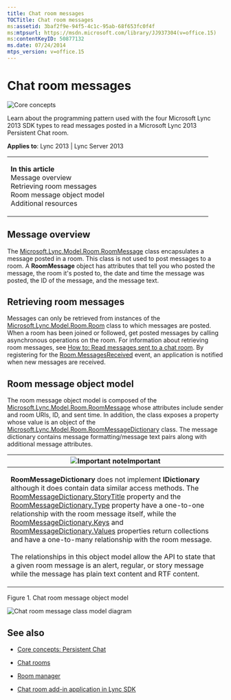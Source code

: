 ```yaml
---
title: Chat room messages
TOCTitle: Chat room messages
ms:assetid: 3baf2f9e-94f5-4c1c-95ab-68f653fc0f4f
ms:mtpsurl: https://msdn.microsoft.com/library/JJ937304(v=office.15)
ms:contentKeyID: 50877132
ms.date: 07/24/2014
mtps_version: v=office.15
---
```


# Chat room messages

![Core concepts](images/JJ933133.mod_icon_CoreConcepts_long(Office.15).png "Core concepts")

Learn about the programming pattern used with the four Microsoft Lync 2013 SDK types to read messages posted in a Microsoft Lync 2013 Persistent Chat room.



**Applies to**: Lync 2013 | Lync Server 2013

<table>
<colgroup>
<col style="width: 50%" />
<col style="width: 50%" />
</colgroup>
<tbody>
<tr class="odd">
<td><p></p>
<p><strong>In this article</strong><br />
Message overview<br />
Retrieving room messages<br />
Room message object model<br />
Additional resources</p></td>
<td><p></p>
<p></p></td>
</tr>
</tbody>
</table>

## Message overview

The [Microsoft.Lync.Model.Room.RoomMessage](https://msdn.microsoft.com/library/jj276207\(v=office.15\)) class encapsulates a message posted in a room. This class is not used to post messages to a room. A **RoomMessage** object has attributes that tell you who posted the message, the room it's posted to, the date and time the message was posted, the ID of the message, and the message text.

## Retrieving room messages

Messages can only be retrieved from instances of the [Microsoft.Lync.Model.Room.Room](https://msdn.microsoft.com/library/jj266467\(v=office.15\)) class to which messages are posted. When a room has been joined or followed, get posted messages by calling asynchronous operations on the room. For information about retrieving room messages, see [How to: Read messages sent to a chat room](how-to-read-messages-sent-to-a-chat-room.md). By registering for the [Room.MessagesReceived](https://msdn.microsoft.com/library/jj277819\(v=office.15\)) event, an application is notified when new messages are received.

## Room message object model

The room message object model is composed of the [Microsoft.Lync.Model.Room.RoomMessage](https://msdn.microsoft.com/library/jj276207\(v=office.15\)) whose attributes include sender and room URIs, ID, and sent time. In addition, the class exposes a property whose value is an object of the [Microsoft.Lync.Model.Room.RoomMessageDictionary](https://msdn.microsoft.com/library/jj275495\(v=office.15\)) class. The message dictionary contains message formatting/message text pairs along with additional message attributes.

<table>
<colgroup>
<col style="width: 100%" />
</colgroup>
<thead>
<tr class="header">
<th><img src="images/JJ933089.alert_caution(Office.15).gif" title="Important note" alt="Important note" /><strong>Important</strong></th>
</tr>
</thead>
<tbody>
<tr class="odd">
<td><p><strong>RoomMessageDictionary</strong> does not implement <strong>IDictionary</strong> although it does contain data similar access methods. The <a href="https://msdn.microsoft.com/library/jj275726(v=office.15)">RoomMessageDictionary.StoryTitle</a> property and the <a href="https://msdn.microsoft.com/library/jj276744(v=office.15)">RoomMessageDictionary.Type</a> property have a one-to-one relationship with the room message itself, while the <a href="https://msdn.microsoft.com/library/jj294137(v=office.15)">RoomMessageDictionary.Keys</a> and <a href="https://msdn.microsoft.com/library/jj267961(v=office.15)">RoomMessageDictionary.Values</a> properties return collections and have a one-to-many relationship with the room message.<br />
<br />
The relationships in this object model allow the API to state that a given room message is an alert, regular, or story message while the message has plain text content and RTF content.</p></td>
</tr>
</tbody>
</table>

Figure 1. Chat room message object model

  
![Chat room message class model diagram](images/JJ937304.LyncClientSDK_RoomMessageModel(Office.15).jpg "Chat room message class model diagram")

## See also

  - [Core concepts: Persistent Chat](core-concepts-persistent-chat.md)

  - [Chat rooms](chat-rooms.md)

  - [Room manager](room-manager.md)

  - [Chat room add-in application in Lync SDK](chat-room-add-in-application-in-lync-sdk.md)

